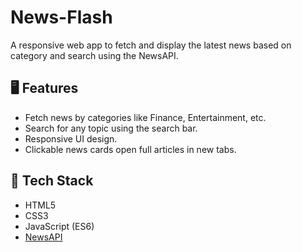# News-Flash
A responsive web app to fetch and display the latest news based on category and search using the NewsAPI.

## 🖥️ Features
- Fetch news by categories like Finance, Entertainment, etc.
- Search for any topic using the search bar.
- Responsive UI design.
- Clickable news cards open full articles in new tabs.

## 🚀 Tech Stack
- HTML5
- CSS3
- JavaScript (ES6)
- [NewsAPI](https://newsapi.org/)
